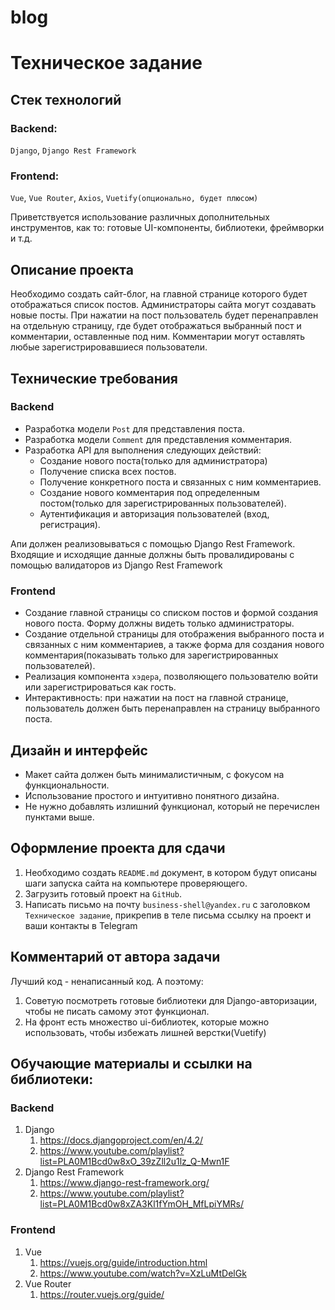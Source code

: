 # blog
# Техническое задание

## Стек технологий
### Backend:
`Django`, `Django Rest Framework`

### Frontend:
`Vue`, `Vue Router`, `Axios`, `Vuetify(опционально, будет плюсом)`

Приветствуется использование различных дополнительных инструментов, как то: готовые UI-компоненты, библиотеки, фреймворки и т.д.

## Описание проекта
Необходимо создать сайт-блог, на главной странице которого будет отображаться список постов. 
Администраторы сайта могут создавать новые посты.
При нажатии на пост пользователь будет перенаправлен на отдельную страницу, где будет отображаться 
выбранный пост и комментарии, оставленные под ним. Комментарии могут оставлять любые зарегистрировавшиеся пользователи.


## Технические требования

### Backend
- Разработка модели `Post` для представления поста.
- Разработка модели `Comment` для представления комментария.
- Разработка API для выполнения следующих действий:
  - Создание нового поста(только для администратора)
  - Получение списка всех постов.
  - Получение конкретного поста и связанных с ним комментариев.
  - Создание нового комментария под определенным постом(только для зарегистрированных пользователей).
  - Аутентификация и авторизация пользователей (вход, регистрация).

Апи должен реализовываться с помощью Django Rest Framework. 
Входящие и исходящие данные должны быть провалидированы 
с помощью валидаторов из Django Rest Framework

### Frontend
- Создание главной страницы со списком постов и формой создания нового поста. Форму должны видеть только администраторы.
- Создание отдельной страницы для отображения выбранного поста и связанных с ним комментариев, а также форма для создания нового комментария(показывать только для зарегистрированных пользователей).
- Реализация компонента `хэдера`, позволяющего пользователю войти или зарегистрироваться как гость.
- Интерактивность: при нажатии на пост на главной странице, пользователь должен быть перенаправлен на страницу выбранного поста.

## Дизайн и интерфейс
- Макет сайта должен быть минималистичным, с фокусом на функциональности.
- Использование простого и интуитивно понятного дизайна.
- Не нужно добавлять излишний функционал, который не перечислен пунктами выше.



## Оформление проекта для сдачи
1. Необходимо создать `README.md` документ, в котором будут описаны шаги 
запуска сайта на компьютере проверяющего.
2. Загрузить готовый проект на `GitHub`.
3. Написать письмо на почту `business-shell@yandex.ru` с заголовком `Техническое задание`, прикрепив в теле письма ссылку на проект и ваши контакты в Telegram

## Комментарий от автора задачи
Лучший код - ненаписанный код. А поэтому:
1. Советую посмотреть готовые библиотеки для Django-авторизации, чтобы не писать самому этот функционал.
2. На фронт есть множество ui-библиотек, которые можно использовать, чтобы избежать лишней верстки(Vuetify) 

## Обучающие материалы и ссылки на библиотеки:
### Backend
1. Django
   1. https://docs.djangoproject.com/en/4.2/
   2. https://www.youtube.com/playlist?list=PLA0M1Bcd0w8xO_39zZll2u1lz_Q-Mwn1F
2. Django Rest Framework
   1. https://www.django-rest-framework.org/
   2. https://www.youtube.com/playlist?list=PLA0M1Bcd0w8xZA3Kl1fYmOH_MfLpiYMRs/

### Frontend
1. Vue
   1. https://vuejs.org/guide/introduction.html
   2. https://www.youtube.com/watch?v=XzLuMtDelGk
2. Vue Router
   1. https://router.vuejs.org/guide/
